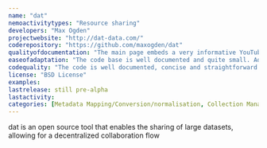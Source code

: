 ```yaml
---
name: "dat"
nemoactivitytypes: "Resource sharing"
developers: "Max Ogden"
projectwebsite: "http://dat-data.com/"
coderepository: "https://github.com/maxogden/dat"
qualityofdocumentation: "The main page embeds a very informative YouTube video on a talk the creator gives about the tool. The documentation on GitHub is extensive, well written and even illustrated. It gets you started and enthuses you to contribute."
easeofadaptation: "The code base is well documented and quite small. Adapting the system, e.g. to support new formats. Should not be too hard."
codequality: "The code is well documented, concise and straightforward to understand. In the code however, it appears there are no comments."
license: "BSD License"
examples: 
lastrelease: still pre-alpha
lastactivity: 
categories: [Metadata Mapping/Conversion/normalisation, Collection Management]
---
```

dat is an open source tool that enables the sharing of large datasets, allowing for a decentralized collaboration flow
